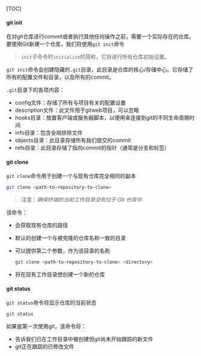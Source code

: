 [TOC]

#### git init

在对git仓库进行commit或者执行其他任何操作之前，需要一个实际存在的仓库。要使用Git新建一个仓库，我们将使用`git init`命令

> `init`子命令时`initialize`的简称，它将进行所有仓库初始设置。

`git init`命令会创建隐藏的`.git`目录，此目录是仓库的核心/存储中心。它存储了所有的配置文件和目录，以及所有的commit。

`.git`目录下的各项内容：

- config文件：存储了所有与项目有关的配置设置
- description文件：此文件用于gitweb项目，可以忽略
- hooks目录：放置客户端或服务器脚本，以便用来连接到git的不同生命周期时间
- info目录：包含全局排除文件
- objects目录：此目录存储所有我们提交的commit
- refs目录：此目录存储了指向commit的指针（通常是分支和标签）



#### git clone

`git clone`命令用于创建一个与现有仓库完全相同的副本

```bash
git clone <path-to-repository-to-clone>
```

> 注意：*确保终端的当前工作目录没有位于 Git 仓库中*

该命令：

- 会获取现有仓库的路径

- 默认的创建一个与被克隆的仓库名称一致的目录

- 可以提供第二个参数，作为该目录的名称

  ```bash
  git clone <path-to-repository-to-clone> <directory>
  ```

- 将在现有工作目录想创建一个新的仓库



#### git status

`git status`命令将显示仓库的当前状态

```bash
git status
```

如果是第一次使用git，该命令将：

- 告诉我们已在工作目录中被创建但git尚未开始跟踪的新文件
- git正在跟踪的已修改文件